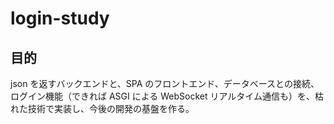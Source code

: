 # login-study

## 目的

json を返すバックエンドと、SPA のフロントエンド、データベースとの接続、ログイン機能（できれば ASGI による WebSocket リアルタイム通信も）を、枯れた技術で実装し、今後の開発の基盤を作る。
